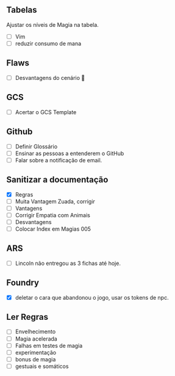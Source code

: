 
## Tabelas 
Ajustar os níveis de Magia na tabela.
- [ ] Vim
- [ ] reduzir consumo de mana
## Flaws
- [ ] Desvantagens do cenário :triangular_flag_on_post:
## GCS
- [ ] Acertar o GCS Template
## Github
- [ ] Definir Glossário
- [ ] Ensinar as pessoas a entenderem o GitHub
- [ ] Falar sobre a notificação de email.
## Sanitizar a documentação
- [x] Regras
- [ ] Muita Vantagem Zuada, corrigir
- [ ] Vantagens 
- [ ] Corrigir Empatia com Animais 
- [ ] Desvantagens
- [ ] Colocar Index em Magias 005
## ARS
- [ ] Lincoln não entregou as 3 fichas até hoje. 
## Foundry
- [x] deletar o cara que abandonou o jogo, usar os tokens de npc.
## Ler Regras
- [ ] Envelhecimento
- [ ] Magia acelerada
- [ ] Falhas em testes de magia
- [ ] experimentação
- [ ] bonus de magia
- [ ] gestuais e somáticos

